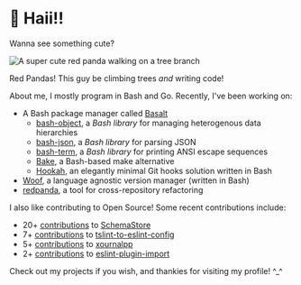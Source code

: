 # 👋 Haii!!

Wanna see something cute?

![A super cute red panda walking on a tree branch](./redpanda3.jpg)

Red Pandas! This guy be climbing trees _and_ writing code!

About me, I mostly program in Bash and Go. Recently, I've been working on:

- A Bash package manager called [Basalt](https://github.com/hyperupcall/basalt)
  - [bash-object](https://github.com/hyperupcall/bash-object), a _Bash library_ for managing heterogenous data hierarchies
  - [bash-json](https://github.com/hyperupcall/bash-json), a _Bash library_ for parsing JSON
  - [bash-term](https://github.com/hyperupcall/bash-term), a _Bash library_ for printing ANSI escape sequences
  - [Bake](https://github.com/hyperupcall/bake), a Bash-based make alternative
  - [Hookah](https://github.com/hyperupcall/hookah), an elegantly minimal Git hooks solution written in Bash
- [Woof](https://github.com/hyperupcall/woof), a language agnostic version manager (written in Bash)
- [redpanda](https://github.com/hyperupcall/redpanda), a tool for cross-repository refactoring 

I also like contributing to Open Source! Some recent contributions include:

- 20+ [contributions](https://github.com/SchemaStore/schemastore/pulls?q=is%3Apr+author%3Ahyperupcall+sort%3Aupdated-desc) to [SchemaStore](https://github.com/SchemaStore/schemastore)
- 7+ [contributions](https://github.com/typescript-eslint/tslint-to-eslint-config/pulls?q=is%3Apr+author%3Ahyperupcall+sort%3Aupdated-desc) to [tslint-to-eslint-config](https://github.com/typescript-eslint/tslint-to-eslint-config)
- 5+ [contributions](https://github.com/xournalpp/xournalpp/pulls?q=is%3Apr+author%3Ahyperupcall+sort%3Aupdated-desc) to [xournalpp](https://github.com/xournalpp/xournalpp)
- 2+ [contributions](https://github.com/import-js/eslint-plugin-import/pulls?q=is%3Apr+author%3Ahyperupcall+is%3Aclosed+sort%3Aupdated-desc) to [eslint-plugin-import](https://github.com/import-js/eslint-plugin-import)


Check out my projects if you wish, and thankies for visiting my profile! ^_^
